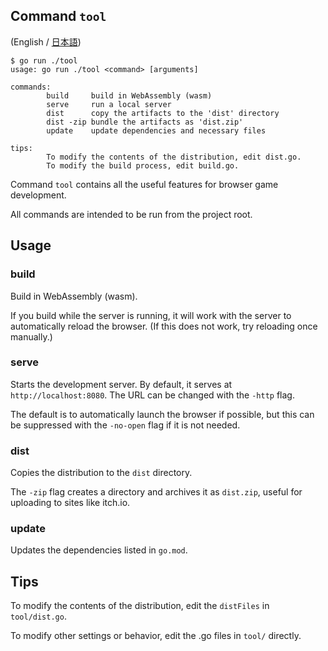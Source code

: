 ## Command `tool`

(English / [日本語](https://github.com/eihigh/wasmgame/blob/main/tool/README_ja.md))

```
$ go run ./tool
usage: go run ./tool <command> [arguments]

commands:
        build     build in WebAssembly (wasm)
        serve     run a local server
        dist      copy the artifacts to the 'dist' directory
        dist -zip bundle the artifacts as 'dist.zip'
        update    update dependencies and necessary files

tips:
        To modify the contents of the distribution, edit dist.go.
        To modify the build process, edit build.go.
```

Command `tool` contains all the useful features for browser game development.

All commands are intended to be run from the project root.

## Usage

### build
Build in WebAssembly (wasm).

If you build while the server is running, it will work with the server to automatically reload the browser. (If this does not work, try reloading once manually.)

### serve
Starts the development server. By default, it serves at `http://localhost:8080`. The URL can be changed with the `-http` flag.

The default is to automatically launch the browser if possible, but this can be suppressed with the `-no-open` flag if it is not needed.

### dist
Copies the distribution to the `dist` directory.

The `-zip` flag creates a directory and archives it as `dist.zip`, useful for uploading to sites like itch.io.

### update
Updates the dependencies listed in `go.mod`.

## Tips

To modify the contents of the distribution, edit the `distFiles` in `tool/dist.go`.

To modify other settings or behavior, edit the .go files in `tool/` directly.
